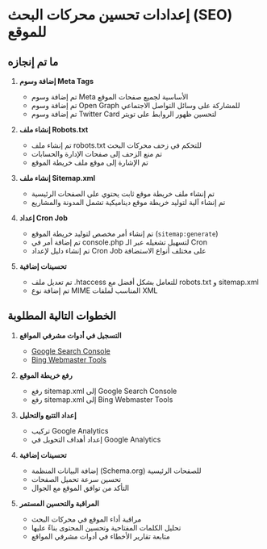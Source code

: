 # إعدادات تحسين محركات البحث (SEO) للموقع

## ما تم إنجازه

1. **إضافة وسوم Meta Tags**
   - تم إضافة وسوم Meta الأساسية لجميع صفحات الموقع
   - تم إضافة وسوم Open Graph للمشاركة على وسائل التواصل الاجتماعي
   - تم إضافة وسوم Twitter Card لتحسين ظهور الروابط على تويتر

2. **إنشاء ملف Robots.txt**
   - تم إنشاء ملف robots.txt للتحكم في زحف محركات البحث
   - تم منع الزحف إلى صفحات الإدارة والحسابات
   - تم الإشارة إلى موقع ملف خريطة الموقع

3. **إنشاء ملف Sitemap.xml**
   - تم إنشاء ملف خريطة موقع ثابت يحتوي على الصفحات الرئيسية
   - تم إنشاء آلية لتوليد خريطة موقع ديناميكية تشمل المدونة والمشاريع

4. **إعداد Cron Job**
   - تم إنشاء أمر مخصص لتوليد خريطة الموقع (`sitemap:generate`)
   - تم إضافة أمر في console.php لتسهيل تشغيله عبر الـ Cron
   - تم إنشاء دليل لإعداد Cron Job على مختلف أنواع الاستضافة

5. **تحسينات إضافية**
   - تم تعديل ملف .htaccess للتعامل بشكل أفضل مع robots.txt و sitemap.xml
   - تم إضافة نوع MIME المناسب لملفات XML

## الخطوات التالية المطلوبة

1. **التسجيل في أدوات مشرفي المواقع**
   - [Google Search Console](https://search.google.com/search-console)
   - [Bing Webmaster Tools](https://www.bing.com/webmaster)

2. **رفع خريطة الموقع**
   - رفع sitemap.xml إلى Google Search Console
   - رفع sitemap.xml إلى Bing Webmaster Tools

3. **إعداد التتبع والتحليل**
   - تركيب Google Analytics
   - إعداد أهداف التحويل في Google Analytics

4. **تحسينات إضافية**
   - إضافة البيانات المنظمة (Schema.org) للصفحات الرئيسية
   - تحسين سرعة تحميل الصفحات
   - التأكد من توافق الموقع مع الجوال

5. **المراقبة والتحسين المستمر**
   - مراقبة أداء الموقع في محركات البحث
   - تحليل الكلمات المفتاحية وتحسين المحتوى بناءً عليها
   - متابعة تقارير الأخطاء في أدوات مشرفي المواقع 
